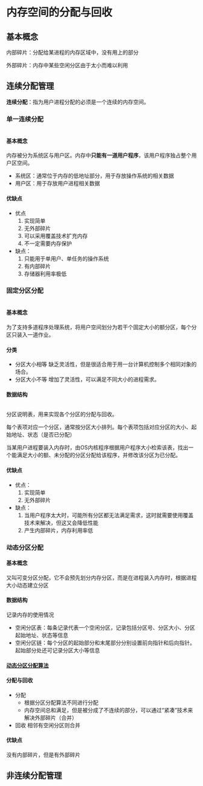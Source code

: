 # 内存空间的分配与回收

## 基本概念

内部碎片：分配给某进程的内存区域中，没有用上的部分

外部碎片：内存中某些空闲分区由于太小而难以利用

## 连续分配管理

**连续分配**：指为用户进程分配的必须是一个连续的内存空间。

### 单一连续分配

<img :src="$withBase='/img/os-singleton-memory-manage.png'" class="align-center" />

#### 基本概念

内存被分为系统区与用户区。内存中**只能有一道用户程序**，该用户程序独占整个用户区空间。

- 系统区：通常位于内存的低地址部分，用于存放操作系统的相关数据
- 用户区：用于存放用户进程相关数据

#### 优缺点

- 优点
  1. 实现简单
  2. 无外部碎片
  3. 可以采用覆盖技术扩充内存
  4. 不一定需要内存保护
- 缺点：
  1. 只能用于单用户、单任务的操作系统
  2. 有内部碎片
  3. 存储器利用率极低

### 固定分区分配

<img :src="$withBase='/img/os-fixed-memory-manage.png'" class="align-center"/>

#### 基本概念

为了支持多道程序处理系统，将用户空间划分为若干个固定大小的额分区，每个分区只装入一道作业。

#### 分类

- 分区大小相等
  缺乏灵活性，但是很适合用于用一台计算机控制多个相同对象的场合。
- 分区大小不等
  增加了灵活性，可以满足不同大小的进程需求。

#### 数据结构

<img :src="$withBase='/img/os-partition-introduction-table.png'" class="align-center"/>

分区说明表，用来实现各个分区的分配与回收。

每个表项对应一个分区，通常按分区大小排列。每个表项包括对应分区的大小、起始地址、状态（是否已分配）

当某用户进程要装入内存时，由OS内核程序根据用户程序大小检索该表，找出一个能满足大小的额、未分配的分区分配给该程序，并修改该分区为已分配。

#### 优缺点

- 优点：
  1. 实现简单
  2. 无外部碎片
- 缺点：
  1. 当用户程序太大时，可能所有分区都无法满足需求，这时就需要使用覆盖技术来解决，但这又会降低性能
  2. 产生内部碎片，内存利用率低

### 动态分区分配

#### 基本概念

又叫可变分区分配，它不会预先划分内存分区，而是在进程装入内存时，根据进程大小动态建立分区

#### 数据结构

记录内存的使用情况

- 空闲分区表：每条记录代表一个空闲分区，记录包括分区号、分区大小、分区起始地址、状态等信息
- 空闲分区链：每个分区的起始部分和末尾部分分别设置前向指针和后向指针。起始部分处还可记录分区大小等信息

#### [动态分区分配算法](./动态分区分配算法.md)

#### 分配与回收

- 分配
  - 根据分区分配算法不同进行分配
  - 内存空间总和满足，但是被分成了不连续的部分，可以通过“紧凑”技术来解决外部碎片（合并）
- 回收
  相邻有空闲分区则合并

#### 优缺点

没有内部碎片，但是有外部碎片

## 非连续分配管理